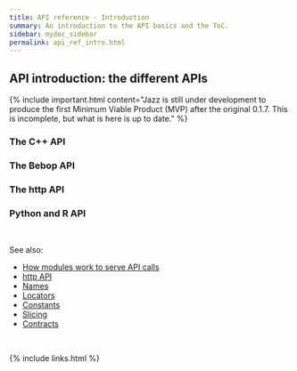 ```yaml
---
title: API reference - Introduction
summary: An introduction to the API basics and the ToC.
sidebar: mydoc_sidebar
permalink: api_ref_intro.html
---
```


## API introduction: the different APIs

{% include important.html content="Jazz is still under development to produce the first Minimum Viable Product (MVP) after the original 0.1.7.
This is incomplete, but what is here is up to date." %}

### The C++ API

### The Bebop API

### The http API

### Python and R API

<br/>

See also:

* [How modules work to serve API calls](api_ref_modules_.html)
* [http API](api_ref_http_api.html)
* [Names](api_ref_names.html)
* [Locators](api_ref_locators.html)
* [Constants](api_ref_const.html)
* [Slicing](api_ref_slicing.html)
* [Contracts](api_ref_contracts.html)

<br/>

{% include links.html %}
